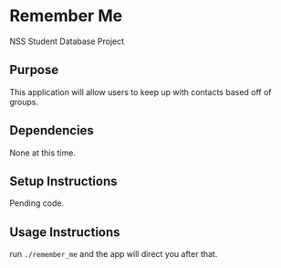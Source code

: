 Remember Me
===========

NSS Student Database Project

## Purpose

This application will allow users to keep up with contacts based off of groups.

## Dependencies

None at this time.

## Setup Instructions

Pending code.

## Usage Instructions

run `./remember_me` and the app will direct you after that.
